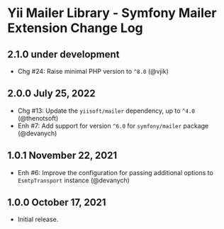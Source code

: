 # Yii Mailer Library - Symfony Mailer Extension Change Log

## 2.1.0 under development

- Chg #24: Raise minimal PHP version to `^8.0` (@vjik)

## 2.0.0 July 25, 2022

- Chg #13: Update the `yiisoft/mailer` dependency, up to `^4.0` (@thenotsoft)
- Enh #7: Add support for version `^6.0` for `symfony/mailer` package (@devanych)

## 1.0.1 November 22, 2021

- Enh #6: Improve the configuration for passing additional options to `EsmtpTransport` instance (@devanych)

## 1.0.0 October 17, 2021

- Initial release.
